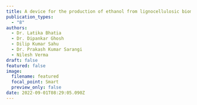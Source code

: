 ```yaml
---
title: A device for the production of ethanol from lignocellulosic biomass
publication_types:
  - "8"
authors:
  - Dr. Latika Bhatia
  - Dr. Dipankar Ghosh
  - Dilip Kumar Sahu
  - Dr. Prakash Kumar Sarangi
  - Nilesh Verma
draft: false
featured: false
image:
  filename: featured
  focal_point: Smart
  preview_only: false
date: 2022-09-01T08:29:05.090Z
---
```

